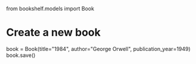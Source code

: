 from bookshelf.models import Book

# Create a new book
book = Book(title="1984", author="George Orwell", publication_year=1949)
book.save()